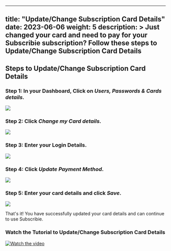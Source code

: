 
---
title: "Update/Change Subscription Card Details"
date: 2023-06-06
weight: 5
description: >
  Just changed your card and need to pay for your Subscribie subscription? Follow these steps to Update/Change Subscription Card Details
---

## Steps to Update/Change Subscription Card Details

### Step 1:  In your Dashboard, Click on *Users, Passwords & Cards details.*

![](https://subscribie.co.uk/blog/content/images/size/w1000/2023/06/image-1.png)

### Step 2: Click *Change my Card details.*

![](https://subscribie.co.uk/blog/content/images/size/w1000/2023/06/image-4.png)

### Step 3: Enter your Login Details.

![](https://subscribie.co.uk/blog/content/images/2023/06/image-14.png)

### Step 4: Click *Update Payment Method*.

![](https://subscribie.co.uk/blog/content/images/size/w1000/2023/06/image-5.png)

### Step 5: Enter your card details and click *Save*.

![](https://subscribie.co.uk/blog/content/images/size/w1000/2023/06/image-6.png)

That's it! You have successfully updated your card details and can continue to use Subscribie.

### Watch the Tutorial to Update/Change Subscription Card Details

[![Watch the video](https://github.com/Subscribie/subscribie/assets/30567984/bb49bd29-6c4a-42d0-87a9-752d13978875)](https://www.youtube.com/watch?v=ZWl5hRhu_xM)